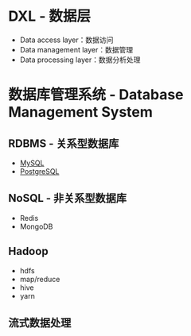# DXL - 数据层

- Data access layer：数据访问
- Data management layer：数据管理
- Data processing layer：数据分析处理



# 数据库管理系统 - Database Management System

## RDBMS - 关系型数据库

- [MySQL](./mysql/README.md)
- [PostgreSQL](./postgres/README.md)

## NoSQL - 非关系型数据库

- Redis
- MongoDB

## Hadoop

- hdfs
- map/reduce
- hive
- yarn

## 流式数据处理

